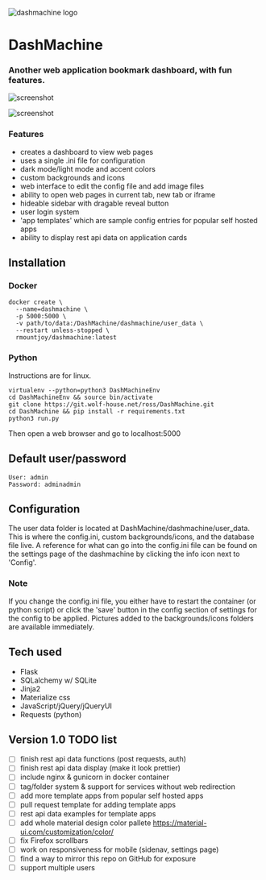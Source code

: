 ![dashmachine logo](https://i.ibb.co/PMGkhdz/logo.png)
# DashMachine
### Another web application bookmark dashboard, with fun features.

![screenshot](https://i.ibb.co/chbBkzk/2020-02-02-09-46.png)

![screenshot](https://i.ibb.co/HXbfhnp/2020-02-02-09-47.png)

### Features
* creates a dashboard to view web pages
* uses a single .ini file for configuration
* dark mode/light mode and accent colors
* custom backgrounds and icons
* web interface to edit the config file and add image files
* ability to open web pages in current tab, new tab or iframe
* hideable sidebar with dragable reveal button
* user login system
* 'app templates' which are sample config entries for popular self hosted apps
* ability to display rest api data on application cards

## Installation
### Docker
```
docker create \
  --name=dashmachine \
  -p 5000:5000 \
  -v path/to/data:/DashMachine/dashmachine/user_data \
  --restart unless-stopped \
  rmountjoy/dashmachine:latest
```

### Python
Instructions are for linux.
```
virtualenv --python=python3 DashMachineEnv
cd DashMachineEnv && source bin/activate
git clone https://git.wolf-house.net/ross/DashMachine.git
cd DashMachine && pip install -r requirements.txt
python3 run.py
```
Then open a web browser and go to localhost:5000

## Default user/password
```
User: admin
Password: adminadmin
```

## Configuration
The user data folder is located at DashMachine/dashmachine/user_data. This is where the config.ini, custom backgrounds/icons, and the database file live. A reference for what can go into the config.ini file can be found on the settings page of the dashmachine by clicking the info icon next to 'Config'. 

### Note
If you change the config.ini file, you either have to restart the container (or python script) or click the 'save' button in the config section of settings for the config to be applied. Pictures added to the backgrounds/icons folders are available immediately.

## Tech used
* Flask
* SQLalchemy w/ SQLite
* Jinja2
* Materialize css
* JavaScript/jQuery/jQueryUI
* Requests (python)

## Version 1.0 TODO list
- [ ] finish rest api data functions (post requests, auth)
- [ ] finish rest api data display (make it look prettier)
- [ ] include nginx & gunicorn in docker container
- [ ] tag/folder system & support for services without web redirection
- [ ] add more template apps from popular self hosted apps
- [ ] pull request template for adding template apps
- [ ] rest api data examples for template apps
- [ ] add whole material design color pallete https://material-ui.com/customization/color/
- [ ] fix Firefox scrollbars
- [ ] work on responsiveness for mobile (sidenav, settings page)
- [ ] find a way to mirror this repo on GitHub for exposure
- [ ] support multiple users